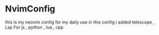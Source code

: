 # NvimConfig

this is my neovim config for my daily use
in this config i added telescope , Lsp For js , python , lua , cpp
